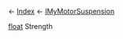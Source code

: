 ← [Index](Api-Index) ← [IMyMotorSuspension](Sandbox.ModAPI.Ingame.IMyMotorSuspension)

[float](System.Single) Strength

